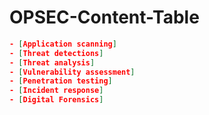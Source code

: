 # OPSEC-Content-Table

```json
- [Application scanning] 
- [Threat detections]
- [Threat analysis]
- [Vulnerability assessment] 
- [Penetration testing]
- [Incident response]
- [Digital Forensics]
```
